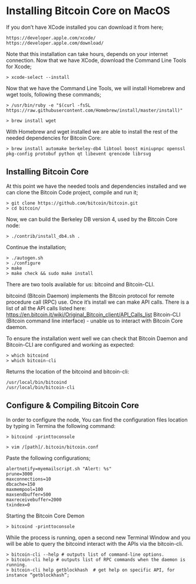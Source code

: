 # Installing Bitcoin Core on MacOS

If you don’t have XCode installed you can download it from here;

```
https://developer.apple.com/xcode/
https://developer.apple.com/download/
```

Note that this installation can take hours, depends on your internet connection.  Now that we have XCode, download the Command Line Tools for Xcode;

```
> xcode-select --install
```

Now that we have the Command Line Tools, we will install Homebrew and wget tools, following these commands;

```
> /usr/bin/ruby -e "$(curl -fsSL https://raw.githubusercontent.com/Homebrew/install/master/install)"

> brew install wget
```

With Homebrew and wget installed we are able to install the rest of the needed dependencies for Bitcoin Core:

```
> brew install automake berkeley-db4 libtool boost miniupnpc openssl pkg-config protobuf python qt libevent qrencode librsvg
```

## Installing Bitcoin Core

At this point we have the needed tools and dependencies installed and we can clone the Bitcoin Code project, compile and run it;

```
> git clone https://github.com/bitcoin/bitcoin.git
> cd bitcoin/
```

Now, we can build the Berkeley DB version 4, used by the Bitcoin Core node:

```
> ./contrib/install_db4.sh .
```

Continue the installation;

```
> ./autogen.sh
> ./configure 
> make
> make check && sudo make install
```

There are two tools available for us: bitcoind and Bitcoin-CLI.

bitcoind (Bitcoin Daemon) implements the Bitcoin protocol for remote procedure call (RPC) use.  Once it’s install we can make API calls.  There is a list of all the API calls listed here: https://en.bitcoin.it/wiki/Original_Bitcoin_client/API_Calls_list
Bitcoin-CLI (Bitcoin command line interface) - unable us to interact with Bitcoin Core daemon.

To ensure the installation went well we can check that Bitcoin Daemon and Bitcoin-CLI are configured and working as expected:

```
> which bitcoind
> which bitcoin-cli
```

Returns the location of the bitcoind and bitcoin-cli:
```
/usr/local/bin/bitcoind
/usr/local/bin/bitcoin-cli
```
## Configure & Compiling Bitcoin Core

In order to configure the node, You can find the configuration files location by typing in Termina the following command:

```
> bitcoind -printtoconsole
```
```
> vim /[path]/.bitcoin/bitcoin.conf
```

Paste the following configurations;

```
alertnotify=myemailscript.sh "Alert: %s" 
prune=3000
maxconnections=10
dbcache=150 
maxmempool=100 
maxsendbuffer=500
maxreceivebuffer=2000
txindex=0
```

Starting the Bitcoin Core Demon
```
> bitcoind -printtoconsole
```

While the process is running, open a second new Terminal Window and you will be able to query the bitcoind interact with the APIs via the bitcoin-cli. 

```
> bitcoin-cli --help # outputs list of command-line options. 
> bitcoin-cli help # outputs list of RPC commands when the daemon is running.
> bitcoin-cli help getblockhash  # get help on specific API, for instance “getblockhash”;
```


